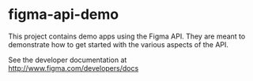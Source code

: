# figma-api-demo

This project contains demo apps using the Figma API. They are
meant to demonstrate how to get started with the various aspects of the API.

See the developer documentation at http://www.figma.com/developers/docs
